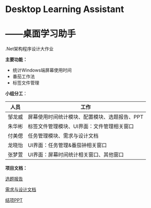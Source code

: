 # Desktop Learning Assistant

# 											——桌面学习助手

.Net架构程序设计大作业



**主要功能：**

- 统计Windows端屏幕使用时间
- 番茄工作法
- 标签文件管理



**小组分工**：

| 人员   | 工作                                          |
| ------ | --------------------------------------------- |
| 邹龙威 | 屏幕使用时间统计模块、配置模块、选题报告、PPT |
| 朱华彬 | 标签文件管理模块、UI界面：文件管理相关窗口    |
| 付美偲 | 任务管理模块、需求与设计文档                  |
| 龙晓怡 | UI界面：任务管理&番茄钟相关窗口               |
| 张梦萱 | UI界面：屏幕时间统计相关窗口、其他窗口        |



**项目文档：**

[选题报告](./doc/选题报告-DJ小队.docx)

[需求与设计文档](./doc/需求与设计文档-DJ小队.docx)

[结项PPT](./doc/DJ-Team.pptx)

